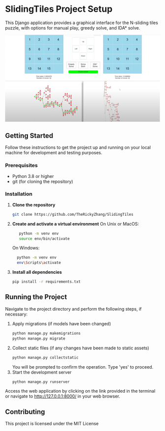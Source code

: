 # SlidingTiles Project Setup

This Django application provides a graphical interface for the N-sliding tiles puzzle, with options for manual play, greedy solve, and IDA* solve.

[![Sliding Tiles Image](https://github.com/TheRickyZhang/SlidingTiles/blob/main/static/SlidingTiles.png?raw=true)](https://github.com/TheRickyZhang/SlidingTiles)

## Getting Started

Follow these instructions to get the project up and running on your local machine for development and testing purposes.

### Prerequisites

- Python 3.8 or higher
- git (for cloning the repository)

### Installation

1. **Clone the repository**
   ```bash
   git clone https://github.com/TheRickyZhang/SlidingTiles
   ```

2. **Create and activate a virtual environment**
   On Unix or MacOS:
   ```bash
      python -m venv env
      source env/bin/activate
   ```
   
   On Windows:
   ```bash
     python -m venv env
     env\Scripts\activate
   ```

3. **Install all dependencies**
   ```bash
   pip install -r requirements.txt


## Running the Project
Navigate to the project directory and perform the following steps, if necessary:
1. Apply migrations (if models have been changed)
   ```bash
   python manage.py makemigrations
   python manage.py migrate
   ```
2. Collect static files (if any changes have been made to static assets)
    ```bash
    python manage.py collectstatic
    ```
   You will be prompted to confirm the operation. Type 'yes' to proceed.
3. Start the development server
   ```bash
   python manage.py runserver
   ```
Access the web application by clicking on the link provided in the terminal or navigate to http://127.0.0.1:8000/ in your web browser.


## Contributing
This project is licensed under the MIT License
